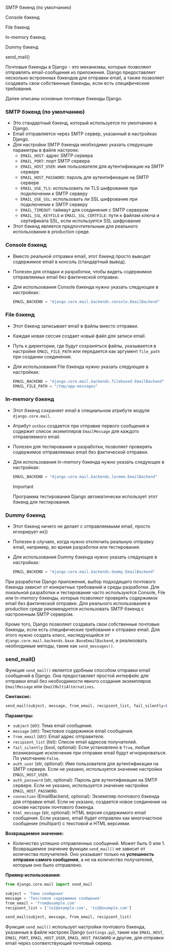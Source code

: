 SMTP бэкенд (по умолчанию)

Console бэкенд

File бэкенд

In-memory бэкенд

Dummy бэкенд

send_mail()

Почтовые бэкенды в Django - это механизмы, которые позволяют отправлять email-сообщения из приложения. Django предоставляет несколько встроенных бэкендов для отправки email, а также позволяет создавать свои собственные бэкенды, если есть специфические требования.

Далее описаны основные почтовые бэкенды Django.

### SMTP бэкенд (по умолчанию)

- Это стандартный бэкенд, который используется по умолчанию в Django.
- Email отправляется через SMTP сервер, указанный в настройках Django.
- Для настройки SMTP бэкенда необходимо указать следующие параметры в файле настроек:
    - `EMAIL_HOST`: адрес SMTP сервера
    - `EMAIL_PORT`: порт SMTP сервера
    - `EMAIL_HOST_USER`: имя пользователя для аутентификации на SMTP сервере
    - `EMAIL_HOST_PASSWORD`: пароль для аутентификации на SMTP сервере
    - `EMAIL_USE_TLS`: использовать ли TLS шифрование при подключении к SMTP серверу
    - `EMAIL_USE_SSL`: использовать ли SSL шифрование при подключении к SMTP серверу
    - `EMAIL_TIMEOUT`: таймаут для соединения с SMTP сервером
    - `EMAIL_SSL_KEYFILE` и `EMAIL_SSL_CERTFILE`: пути к файлам ключа и сертификата SSL, если используется SSL шифрование
- Этот бэкенд является предпочтительным для реального использования в production среде.

### Console бэкенд

- Вместо реальной отправки email, этот бэкенд просто выводит содержимое email в консоль (стандартный вывод).
- Полезен для отладки и разработки, чтобы видеть содержимое отправляемых email без фактической отправки.
- Для использования Console бэкенда нужно указать следующее в настройках:
    
    ```Python
    EMAIL_BACKEND = "django.core.mail.backends.console.EmailBackend"
    ```
    

### File бэкенд

- Этот бэкенд записывает email в файлы вместо отправки.
- Каждая новая сессия создает новый файл для записи email.
- Путь к директории, где будут сохраняться файлы, указывается в настройке `EMAIL_FILE_PATH` или передается как аргумент `file_path` при создании соединения.
- Для использования File бэкенда нужно указать следующее в настройках:
    
    ```Python
    EMAIL_BACKEND = "django.core.mail.backends.filebased.EmailBackend"
    EMAIL_FILE_PATH = "/tmp/app-messages"
    ```
    

### In-memory бэкенд

- Этот бэкенд сохраняет email в специальном атрибуте модуля `django.core.mail`.
- Атрибут `outbox` создается при отправке первого сообщения и содержит список экземпляров `EmailMessage` для каждого отправляемого email.
- Полезен для тестирования и разработки, позволяет проверять содержимое отправляемых email без фактической отправки.
- Для использования In-memory бэкенда нужно указать следующее в настройках:
    
    ```Python
    EMAIL_BACKEND = "django.core.mail.backends.locmem.EmailBackend"
    ```
    
    > [!important]  
    > Программа тестирования Django автоматически использует этот бэкенд для тестирования.  
    

### Dummy бэкенд

- Этот бэкенд ничего не делает с отправляемыми email, просто игнорирует их))
- Полезен в случаях, когда нужно отключить реальную отправку email, например, во время разработки или тестирования.
- Для использования Dummy бэкенда нужно указать следующее в настройках:
    
    ```Python
    EMAIL_BACKEND = "django.core.mail.backends.dummy.EmailBackend"
    ```
    

При разработке Django приложения, выбор подходящего почтового бэкенда зависит от конкретных требований и среды разработки. Для локальной разработки и тестирования часто используются Console, File или In-memory бэкенды, которые позволяют проверять содержимое email без фактической отправки. Для реального использования в production среде рекомендуется использовать SMTP бэкенд с настроенным SMTP сервером.

Кроме того, Django позволяет создавать свои собственные почтовые бэкенды, если есть специфические требования к отправке email. Для этого нужно создать класс, наследующийся от `django.core.mail.backends.base.BaseEmailBackend`, и реализовать необходимые методы, такие как `send_messages()`.

### send_mail()

Функция `send_mail()` является удобным способом отправки email сообщений в Django. Она предоставляет простой интерфейс для отправки email без необходимости явного создания экземпляров `EmailMessage` или `EmailMultiAlternatives`.

**Синтаксис:**

```Python
send_mail(subject, message, from_email, recipient_list, fail_silently=False, auth_user=None, auth_password=None, connection=None, html_message=None)
```

**Параметры:**

- `subject` (str): Тема email сообщения.
- `message` (str): Текстовое содержимое email сообщения.
- `from_email` (str): Email адрес отправителя.
- `recipient_list` (list): Список email адресов получателей.
- `fail_silently` (bool, optional): Если установлено в `True`, любые возникающие исключения при отправке email будут игнорироваться. По умолчанию `False`.
- `auth_user` (str, optional): Имя пользователя для аутентификации на SMTP сервере. Если не указано, используется значение настройки `EMAIL_HOST_USER`.
- `auth_password` (str, optional): Пароль для аутентификации на SMTP сервере. Если не указано, используется значение настройки `EMAIL_HOST_PASSWORD`.
- `connection` (EmailBackend, optional): Экземпляр почтового бэкенда для отправки email. Если не указано, создается новое соединение на основе настроек почтового бэкенда.
- `html_message` (str, optional): HTML версия содержимого email сообщения. Если указано, email будет отправлен как многочастное сообщение (multipart) с текстовой и HTML версиями.

**Возвращаемое значение:**

- Количество успешно отправленных сообщений. Может быть 0 или 1. Возвращаемое значение функции `send_mail()` не зависит от количества получателей. Оно указывает только на **успешность отправки самого сообщения**, а не на количество получателей, которым оно было отправлено.

**Пример использования:**

```Python
from django.core.mail import send_mail

subject = 'Тема сообщения'
message = 'Текстовое содержимое сообщения'
from_email = 'from@example.com'
recipient_list = ['to1@example.com', 'to2@example.com']

send_mail(subject, message, from_email, recipient_list)
```

Функция `send_mail()` использует настройки почтового бэкенда, указанные в файле настроек Django (`settings.py`), такие как `EMAIL_HOST`, `EMAIL_PORT`, `EMAIL_HOST_USER`, `EMAIL_HOST_PASSWORD` и другие, для отправки email через соответствующий почтовый сервер.

<div class="page-break" style="page-break-before: always;"></div>
